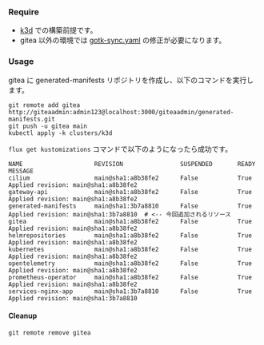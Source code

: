 ### Require

- [k3d](https://github.com/panicboat/platform/tree/main/kubernetes) での構築前提です。
- gitea 以外の環境では [gotk-sync.yaml](clusters/k3d/flux-system/gotk-sync.yaml) の修正が必要になります。

### Usage

gitea に generated-manifests リポジトリを作成し、以下のコマンドを実行します。

```console
git remote add gitea http://giteaadmin:admin123@localhost:3000/giteaadmin/generated-manifests.git
git push -u gitea main
kubectl apply -k clusters/k3d
```

`flux get kustomizations` コマンドで以下のようになったら成功です。

```console
NAME                    REVISION                SUSPENDED       READY   MESSAGE
cilium                  main@sha1:a8b38fe2      False           True    Applied revision: main@sha1:a8b38fe2
gateway-api             main@sha1:a8b38fe2      False           True    Applied revision: main@sha1:a8b38fe2
generated-manifests     main@sha1:3b7a8810      False           True    Applied revision: main@sha1:3b7a8810  # <-- 今回追加されるリソース
gitea                   main@sha1:a8b38fe2      False           True    Applied revision: main@sha1:a8b38fe2
helmrepositories        main@sha1:a8b38fe2      False           True    Applied revision: main@sha1:a8b38fe2
kubernetes              main@sha1:a8b38fe2      False           True    Applied revision: main@sha1:a8b38fe2
opentelemetry           main@sha1:a8b38fe2      False           True    Applied revision: main@sha1:a8b38fe2
prometheus-operator     main@sha1:a8b38fe2      False           True    Applied revision: main@sha1:a8b38fe2
services-nginx-app      main@sha1:3b7a8810      False           True    Applied revision: main@sha1:3b7a8810
```

#### Cleanup

```console
git remote remove gitea
```
